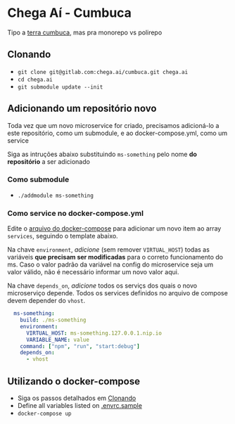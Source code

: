 # Chega Aí - Cumbuca
Tipo a
[terra cumbuca](https://twitter.com/chorandissima/status/1118177525195259905),
 mas pra monorepo vs polirepo


## Clonando
- `git clone git@gitlab.com:chega.ai/cumbuca.git chega.ai`
- `cd chega.ai`
- `git submodule update --init`

## Adicionando um repositório novo
Toda vez que um novo microservice for criado, precisamos adicioná-lo a este 
repositório, como um submodule, e ao docker-compose.yml, como um service

Siga as intruções abaixo substituindo `ms-something` pelo nome
**do repositório** a ser adicionado

### Como submodule
- `./addmodule ms-something`

### Como service no docker-compose.yml
Edite o [arquivo do docker-compose](docker-compose.yml) para adicionar um novo
item ao array `services`, seguindo o template abaixo.

Na chave `environment`, *adicione* (sem remover `VIRTUAL_HOST`) todas as 
variáveis **que precisam ser modificadas** para o correto funcionamento do ms.
Caso o valor padrão da variável na config do microservice seja um valor válido, 
não é necessário informar um novo valor aqui.

Na chave `depends_on`, *adicione* todos os serviçs dos quais o novo microserviço
depende. Todos os services definidos no arquivo de compose devem depender do `vhost`.

```yaml
  ms-something:
    build: ./ms-something
    environment:
      VIRTUAL_HOST: ms-something.127.0.0.1.nip.io
      VARIABLE_NAME: value
    command: ["npm", "run", "start:debug"]
    depends_on:
      - vhost
```

## Utilizando o docker-compose
- Siga os passos detalhados em [Clonando](#clonando)
- Define all variables listed on [.envrc.sample](.envrc.sample)
- `docker-compose up`